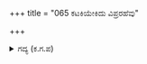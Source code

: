 +++
title = "065 ಕಟಕಿಯೇಕಿದು ವಿಪ್ರರಹೆವು"

+++

<details><summary>ಗದ್ಯ (ಕ.ಗ.ಪ) </summary>

65. "ನಾವು ಬ್ರಾಹ್ಮಣರೆಂಬುದು ನಿಜ. ತೀವ್ರವಾದ ಶೌರ್ಯ ನಮ್ಮಲ್ಲಿಲ್ಲ. ಈ ವ್ಯಂಗ್ಯವೇಕೆ, ಸತ್ಯ ಹೇಳಿದ್ದರಿಂದ ನಿಮ್ಮ ಮನಸ್ಸಿಗೆ ಕೋಪ ಉಂಟಾಗಿದೆಯೆ. ಹಣೆಗಣ್ಣನ್ನು ಹೊಂದಿದ ಶಿವನು ನೋಡುವಂತೆ, ಒಡೆಯಲು ಅಸಾಧ್ಯವೆನಿಸುವಂತಹ ಸೈನ್ಯದ ಸಂಘಟನೆಯನ್ನು ಮಾಡಿ ತೋರಿಸುತ್ತೇನೆ. ನೀನು ಯೋಚಿಸಬೇಡ" ಎಂದು ದ್ರೋಣ ಹೇಳಿದ.
</details>
